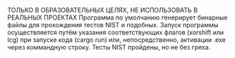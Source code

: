 ТОЛЬКО В ОБРАЗОВАТЕЛЬНЫХ ЦЕЛЯХ, НЕ ИСПОЛЬЗОВАТЬ В РЕАЛЬНЫХ ПРОЕКТАХ
Программа по умолчанию генерирует бинарные файлы для прохождения тестов NIST и подобных. Запуск программы осуществляется путём указания соответствующих флагов (xorshift или lcg) при запуске кода (cargo run) или, непосредственно, активации .exe через коммандную строку.
Тесты NIST пройдены, но не без греха.
